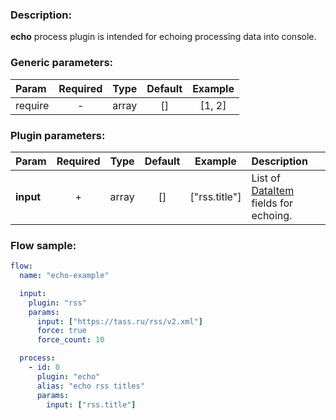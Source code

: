 ### Description:

**echo** process plugin is intended for echoing processing data into console.


### Generic parameters:

| Param   | Required | Type  | Default | Example |
|:--------|:--------:|:-----:|:-------:|:-------:|
| require |    -     | array |   []    | [1, 2]  |


### Plugin parameters:

| Param     | Required | Type  | Default |    Example    | Description                                              |
|:----------|:--------:|:-----:|:-------:|:-------------:|:---------------------------------------------------------|
| **input** |    +     | array |   []    | ["rss.title"] | List of [DataItem](../../concept.md) fields for echoing. |

### Flow sample:

```yaml
flow:
  name: "echo-example"

  input:
    plugin: "rss"
    params:
      input: ["https://tass.ru/rss/v2.xml"]
      force: true
      force_count: 10

  process:
    - id: 0
      plugin: "echo"
      alias: "echo rss titles"
      params:
        input: ["rss.title"]

```



